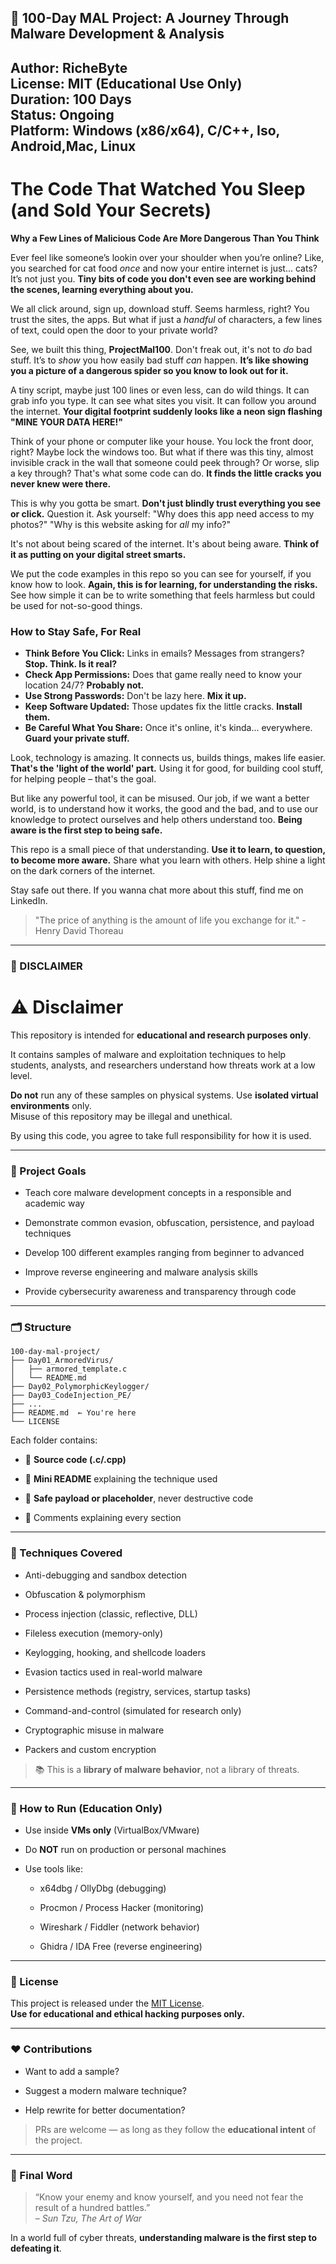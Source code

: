 
## 🧠 100-Day MAL Project: A Journey Through Malware Development & Analysis

**Author:** RicheByte  
**License:** MIT (Educational Use Only)  
**Duration:** 100 Days  
**Status:** Ongoing  
**Platform:** Windows (x86/x64), C/C++, Iso, Android,Mac, Linux 
---


# The Code That Watched You Sleep (and Sold Your Secrets)

**Why a Few Lines of Malicious Code Are More Dangerous Than You Think**

Ever feel like someone’s lookin over your shoulder when you’re online? Like, you searched for cat food *once* and now your entire internet is just... cats? It’s not just you. **Tiny bits of code you don't even see are working behind the scenes, learning everything about you.**

We all click around, sign up, download stuff. Seems harmless, right? You trust the sites, the apps. But what if just a *handful* of characters, a few lines of text, could open the door to your private world?

See, we built this thing, **ProjectMal100**. Don't freak out, it's not to *do* bad stuff. It’s to *show* you how easily bad stuff *can* happen. **It’s like showing you a picture of a dangerous spider so you know to look out for it.**

A tiny script, maybe just 100 lines or even less, can do wild things. It can grab info you type. It can see what sites you visit. It can follow you around the internet. **Your digital footprint suddenly looks like a neon sign flashing "MINE YOUR DATA HERE!"**

Think of your phone or computer like your house. You lock the front door, right? Maybe lock the windows too. But what if there was this tiny, almost invisible crack in the wall that someone could peek through? Or worse, slip a key through? That's what some code can do. **It finds the little cracks you never knew were there.**

This is why you gotta be smart. **Don't just blindly trust everything you see or click.** Question it. Ask yourself: "Why does this app need access to my photos?" "Why is this website asking for *all* my info?"

It's not about being scared of the internet. It's about being aware. **Think of it as putting on your digital street smarts.**

We put the code examples in this repo so you can see for yourself, if you know how to look. **Again, this is for learning, for understanding the risks.** See how simple it can be to write something that feels harmless but could be used for not-so-good things.

### How to Stay Safe, For Real

* **Think Before You Click:** Links in emails? Messages from strangers? **Stop. Think. Is it real?**
* **Check App Permissions:** Does that game really need to know your location 24/7? **Probably not.**
* **Use Strong Passwords:** Don't be lazy here. **Mix it up.**
* **Keep Software Updated:** Those updates fix the little cracks. **Install them.**
* **Be Careful What You Share:** Once it's online, it's kinda... everywhere. **Guard your private stuff.**

Look, technology is amazing. It connects us, builds things, makes life easier. **That's the 'light of the world' part.** Using it for good, for building cool stuff, for helping people – that's the goal.

But like any powerful tool, it can be misused. Our job, if we want a better world, is to understand how it works, the good and the bad, and to use our knowledge to protect ourselves and help others understand too. **Being aware is the first step to being safe.**

This repo is a small piece of that understanding. **Use it to learn, to question, to become more aware.** Share what you learn with others. Help shine a light on the dark corners of the internet.

Stay safe out there. If you wanna chat more about this stuff, find me on LinkedIn.

> "The price of anything is the amount of life you exchange for it." - Henry David Thoreau

---

### 🚨 DISCLAIMER

# ⚠️ Disclaimer

This repository is intended for **educational and research purposes only**.

It contains samples of malware and exploitation techniques to help students, analysts, and researchers understand how threats work at a low level.

**Do not** run any of these samples on physical systems. Use **isolated virtual environments** only.  
Misuse of this repository may be illegal and unethical.

By using this code, you agree to take full responsibility for how it is used.


---

### 🎯 Project Goals

- Teach core malware development concepts in a responsible and academic way
    
- Demonstrate common evasion, obfuscation, persistence, and payload techniques
    
- Develop 100 different examples ranging from beginner to advanced
    
- Improve reverse engineering and malware analysis skills
    
- Provide cybersecurity awareness and transparency through code
    

---

### 🗂️ Structure

```
100-day-mal-project/
├── Day01_ArmoredVirus/
│   ├── armored_template.c
│   └── README.md
├── Day02_PolymorphicKeylogger/
├── Day03_CodeInjection_PE/
├── ...
├── README.md  ← You're here
└── LICENSE
```

Each folder contains:

- 📄 **Source code (.c/.cpp)**
    
- 📝 **Mini README** explaining the technique used
    
- 🔐 **Safe payload or placeholder**, never destructive code
    
- 💬 Comments explaining every section
    

---

### 🧩 Techniques Covered

- Anti-debugging and sandbox detection
    
- Obfuscation & polymorphism
    
- Process injection (classic, reflective, DLL)
    
- Fileless execution (memory-only)
    
- Keylogging, hooking, and shellcode loaders
    
- Evasion tactics used in real-world malware
    
- Persistence methods (registry, services, startup tasks)
    
- Command-and-control (simulated for research only)
    
- Cryptographic misuse in malware
    
- Packers and custom encryption
    

> 📚 This is a **library of malware behavior**, not a library of threats.

---

### 🧪 How to Run (Education Only)

- Use inside **VMs only** (VirtualBox/VMware)
    
- Do **NOT** run on production or personal machines
    
- Use tools like:
    
    - x64dbg / OllyDbg (debugging)
        
    - Procmon / Process Hacker (monitoring)
        
    - Wireshark / Fiddler (network behavior)
        
    - Ghidra / IDA Free (reverse engineering)
        

---

### 🔐 License

This project is released under the [MIT License]().  
**Use for educational and ethical hacking purposes only.**

---

### ❤️ Contributions

- Want to add a sample?
    
- Suggest a modern malware technique?
    
- Help rewrite for better documentation?
    

> PRs are welcome — as long as they follow the **educational intent** of the project.

---

### 📢 Final Word

> “Know your enemy and know yourself, and you need not fear the result of a hundred battles.”  
> – _Sun Tzu, The Art of War_

In a world full of cyber threats, **understanding malware is the first step to defeating it**.
